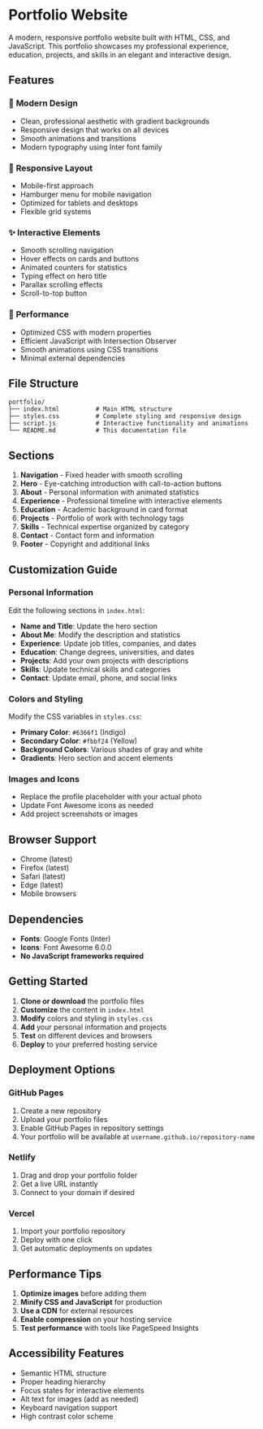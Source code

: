 # Portfolio Website

A modern, responsive portfolio website built with HTML, CSS, and JavaScript. This portfolio showcases my professional experience, education, projects, and skills in an elegant and interactive design.

## Features

### 🎨 **Modern Design**
- Clean, professional aesthetic with gradient backgrounds
- Responsive design that works on all devices
- Smooth animations and transitions
- Modern typography using Inter font family

### 📱 **Responsive Layout**
- Mobile-first approach
- Hamburger menu for mobile navigation
- Optimized for tablets and desktops
- Flexible grid systems

### ✨ **Interactive Elements**
- Smooth scrolling navigation
- Hover effects on cards and buttons
- Animated counters for statistics
- Typing effect on hero title
- Parallax scrolling effects
- Scroll-to-top button

### 🚀 **Performance**
- Optimized CSS with modern properties
- Efficient JavaScript with Intersection Observer
- Smooth animations using CSS transitions
- Minimal external dependencies

## File Structure

```
portfolio/
├── index.html          # Main HTML structure
├── styles.css          # Complete styling and responsive design
├── script.js           # Interactive functionality and animations
└── README.md           # This documentation file
```

## Sections

1. **Navigation** - Fixed header with smooth scrolling
2. **Hero** - Eye-catching introduction with call-to-action buttons
3. **About** - Personal information with animated statistics
4. **Experience** - Professional timeline with interactive elements
5. **Education** - Academic background in card format
6. **Projects** - Portfolio of work with technology tags
7. **Skills** - Technical expertise organized by category
8. **Contact** - Contact form and information
9. **Footer** - Copyright and additional links

## Customization Guide

### Personal Information
Edit the following sections in `index.html`:

- **Name and Title**: Update the hero section
- **About Me**: Modify the description and statistics
- **Experience**: Update job titles, companies, and dates
- **Education**: Change degrees, universities, and dates
- **Projects**: Add your own projects with descriptions
- **Skills**: Update technical skills and categories
- **Contact**: Update email, phone, and social links

### Colors and Styling
Modify the CSS variables in `styles.css`:

- **Primary Color**: `#6366f1` (Indigo)
- **Secondary Color**: `#fbbf24` (Yellow)
- **Background Colors**: Various shades of gray and white
- **Gradients**: Hero section and accent elements

### Images and Icons
- Replace the profile placeholder with your actual photo
- Update Font Awesome icons as needed
- Add project screenshots or images

## Browser Support

- Chrome (latest)
- Firefox (latest)
- Safari (latest)
- Edge (latest)
- Mobile browsers

## Dependencies

- **Fonts**: Google Fonts (Inter)
- **Icons**: Font Awesome 6.0.0
- **No JavaScript frameworks required**

## Getting Started

1. **Clone or download** the portfolio files
2. **Customize** the content in `index.html`
3. **Modify** colors and styling in `styles.css`
4. **Add** your personal information and projects
5. **Test** on different devices and browsers
6. **Deploy** to your preferred hosting service

## Deployment Options

### GitHub Pages
1. Create a new repository
2. Upload your portfolio files
3. Enable GitHub Pages in repository settings
4. Your portfolio will be available at `username.github.io/repository-name`

### Netlify
1. Drag and drop your portfolio folder
2. Get a live URL instantly
3. Connect to your domain if desired

### Vercel
1. Import your portfolio repository
2. Deploy with one click
3. Get automatic deployments on updates


## Performance Tips

1. **Optimize images** before adding them
2. **Minify CSS and JavaScript** for production
3. **Use a CDN** for external resources
4. **Enable compression** on your hosting service
5. **Test performance** with tools like PageSpeed Insights

## Accessibility Features

- Semantic HTML structure
- Proper heading hierarchy
- Focus states for interactive elements
- Alt text for images (add as needed)
- Keyboard navigation support
- High contrast color scheme

